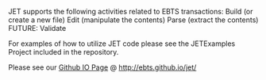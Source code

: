 JET supports the following activities related to EBTS transactions:
Build (or create a new file)
Edit (manipulate the contents)
Parse (extract the contents)
FUTURE: Validate

For examples of how to utilize JET code please see the JETExamples Project included in the repository.

Please see our <a href="http://ebts.github.io/jet/"> Github IO Page</a> @ http://ebts.github.io/jet/
